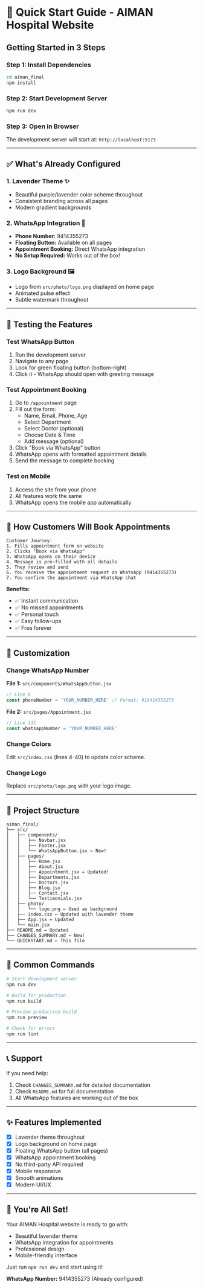 # 🚀 Quick Start Guide - AIMAN Hospital Website

## Getting Started in 3 Steps

### Step 1: Install Dependencies
```bash
cd aiman_final
npm install
```

### Step 2: Start Development Server
```bash
npm run dev
```

### Step 3: Open in Browser
The development server will start at: `http://localhost:5173`

---

## ✅ What's Already Configured

### 1. Lavender Theme ✨
- Beautiful purple/lavender color scheme throughout
- Consistent branding across all pages
- Modern gradient backgrounds

### 2. WhatsApp Integration 📱
- **Phone Number:** 9414355273
- **Floating Button:** Available on all pages
- **Appointment Booking:** Direct WhatsApp integration
- **No Setup Required:** Works out of the box!

### 3. Logo Background 🖼️
- Logo from `src/photo/logo.png` displayed on home page
- Animated pulse effect
- Subtle watermark throughout

---

## 🎯 Testing the Features

### Test WhatsApp Button
1. Run the development server
2. Navigate to any page
3. Look for green floating button (bottom-right)
4. Click it - WhatsApp should open with greeting message

### Test Appointment Booking
1. Go to `/appointment` page
2. Fill out the form:
   - Name, Email, Phone, Age
   - Select Department
   - Select Doctor (optional)
   - Choose Date & Time
   - Add message (optional)
3. Click "Book via WhatsApp" button
4. WhatsApp opens with formatted appointment details
5. Send the message to complete booking

### Test on Mobile
1. Access the site from your phone
2. All features work the same
3. WhatsApp opens the mobile app automatically

---

## 📱 How Customers Will Book Appointments

```
Customer Journey:
1. Fills appointment form on website
2. Clicks "Book via WhatsApp"
3. WhatsApp opens on their device
4. Message is pre-filled with all details
5. They review and send
6. You receive the appointment request on WhatsApp (9414355273)
7. You confirm the appointment via WhatsApp chat
```

**Benefits:**
- ✅ Instant communication
- ✅ No missed appointments
- ✅ Personal touch
- ✅ Easy follow-ups
- ✅ Free forever

---

## 🎨 Customization

### Change WhatsApp Number

**File 1:** `src/components/WhatsAppButton.jsx`
```javascript
// Line 6
const phoneNumber = 'YOUR_NUMBER_HERE' // Format: 919414355273
```

**File 2:** `src/pages/Appointment.jsx`
```javascript
// Line 111
const whatsappNumber = 'YOUR_NUMBER_HERE'
```

### Change Colors
Edit `src/index.css` (lines 4-40) to update color scheme.

### Change Logo
Replace `src/photo/logo.png` with your logo image.

---

## 📂 Project Structure

```
aiman_final/
├── src/
│   ├── components/
│   │   ├── Navbar.jsx
│   │   ├── Footer.jsx
│   │   └── WhatsAppButton.jsx ← New!
│   ├── pages/
│   │   ├── Home.jsx
│   │   ├── About.jsx
│   │   ├── Appointment.jsx ← Updated!
│   │   ├── Departments.jsx
│   │   ├── Doctors.jsx
│   │   ├── Blog.jsx
│   │   ├── Contact.jsx
│   │   └── Testimonials.jsx
│   ├── photo/
│   │   └── logo.png ← Used as background
│   ├── index.css ← Updated with lavender theme
│   ├── App.jsx ← Updated
│   └── main.jsx
├── README.md ← Updated
├── CHANGES_SUMMARY.md ← New!
└── QUICKSTART.md ← This file
```

---

## 🔧 Common Commands

```bash
# Start development server
npm run dev

# Build for production
npm run build

# Preview production build
npm run preview

# Check for errors
npm run lint
```

---

## 📞 Support

If you need help:
1. Check `CHANGES_SUMMARY.md` for detailed documentation
2. Check `README.md` for full documentation
3. All WhatsApp features are working out of the box

---

## ✨ Features Implemented

- [x] Lavender theme throughout
- [x] Logo background on home page
- [x] Floating WhatsApp button (all pages)
- [x] WhatsApp appointment booking
- [x] No third-party API required
- [x] Mobile responsive
- [x] Smooth animations
- [x] Modern UI/UX

---

## 🎉 You're All Set!

Your AIMAN Hospital website is ready to go with:
- Beautiful lavender theme
- WhatsApp integration for appointments
- Professional design
- Mobile-friendly interface

Just run `npm run dev` and start using it!

**WhatsApp Number:** 9414355273 (Already configured)

